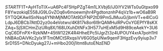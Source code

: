 $START$F1T+AyHToTIX+uA6Pc4F5HpPZgT4m1LXVbj6/iJ0iYV2WTs0uGtpxo99F8YwzokiqE558JG9LGvZOq6v6moewmjhr4PgdtonznhP4qVz1b+wO6aB9R5YTQQKAwIlSnNsq4YNhMjNMOTAt9D/FNP2tD9PmSJMuuG/jbmVT+e4ICoGLdpJ6DBCb7AttD2yz0o4eVotwv/4K817k8or6I9rQAMHulRPvOxYGEPfY8sKXZAq+SjSXCHmZizURq8X/168UXuhDtNFx3H577uHExM5d9H89ceAekY+3U6CqC6DFnPX+RzkNM+45tW122K4R4HheEPc5IJgrZt3z4UPOUY4xrA7poH1HlhNBAoDAiVKc2yIx1FTm0MCtSRxqsiVV6G05pUNw9qenF3HgzEvy9yiup3v7SrD1S5+DNcDyukg27J+mHbo200j1itmt8utoENz$END$